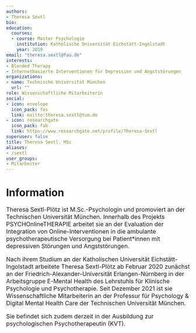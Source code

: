 ```yaml
---
authors:
- Theresa Sextl
bio:
education:
  courses:
  - course: Master Psychologie
    institution: Katholische Universität Eichstätt-Ingolstadt
    year: 2019
email: "theresa.sextl@fau.de"
interests:
- Blended Therapy
- Internetbasierte Interventionen für Depression und Angststörungen
organizations:
- name: Technische Universität München
  url: ""
role: Wissenschaftliche Mitarbeiterin
social:
- icon: envelope
  icon_pack: fas
  link: mailto:theresa.sextl@tum.de
- icon: researchgate
  icon_pack: fab
  link: https://www.researchgate.net/profile/Theresa-Sextl
superuser: false
title: Theresa Sextl, MSc
aliases:
- /sextl
user_groups:
- Mitarbeiter
---
```


# Information

<font size="3">

Theresa Sextl-Plötz ist M.Sc.-Psychologin und promoviert an der Technischen Universität München. Innerhalb des Projekts PSYCHOnlineTHERAPIE arbeitet sie an der Evaluation der Integration von Online-Interventionen in die ambulante psychotherapeutische Versorgung bei Patient*innen mit depressiven Störungen und Angststörungen.

Nach ihrem Studium an der Katholischen Universität Eichstätt-Ingolstadt arbeitete Theresa Sextl-Plötz ab Februar 2020 zunächst an der Friedrich-Alexander-Universität Erlangen-Nürnberg in der Arbeitsgruppe E-Mental Health des Lehrstuhls für Klinische Psychologie und Psychotherapie. Seit Dezember 2021 ist sie Wissenschaftliche Mitarbeiterin an der Professur für Psychology & Digital Mental Health Care der Technischen Universität München. 

Sie befindet sich zudem derzeit in der Ausbildung zur psychologischen Psychotherapeutin (KVT).


</font>
